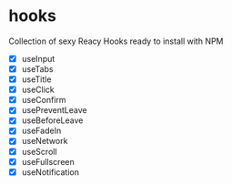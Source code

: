 # hooks

Collection of sexy Reacy Hooks ready to install with NPM

- [x] useInput
- [x] useTabs
- [x] useTitle
- [x] useClick
- [x] useConfirm
- [x] usePreventLeave
- [x] useBeforeLeave
- [x] useFadeIn
- [x] useNetwork
- [x] useScroll
- [x] useFullscreen
- [x] useNotification
